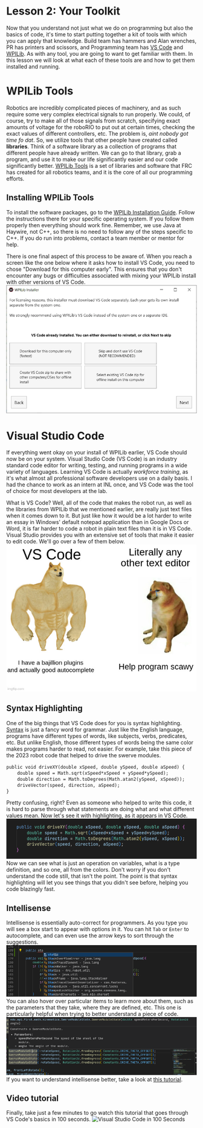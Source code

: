 # Lesson 2: Your Toolkit
Now that you understand not just what we do on programming but also the basics of code, it's time to start putting together a kit of tools with which you can apply that knowledge. Build team has hammers and Alan wrenches, PR has printers and scissors, and Programming team has [VS Code](https://code.visualstudio.com/) and [WPILib](https://docs.wpilib.org/en/latest/docs/zero-to-robot/introduction.html). As with any tool, you are going to want to get familiar with them. In this lesson we will look at what each of these tools are and how to get them installed and running.
# WPILib Tools
Robotics are incredibly complicated pieces of machinery, and as such require some very complex electrical signals to run properly. We could, of course, try to make all of those signals from scratch, specifying exact amounts of voltage for the roboRIO to put out at certain times, checking the exact values of different controllers, etc. The problem is, _aint nobody got time fo dat_. So, we utilize tools that other people have created called **libraries**. Think of a software library as a collection of programs that different people have already written. We can go to that library, grab a program, and use it to make our life significantly easier and our code significantly better. [WPILib Tools](https://docs.wpilib.org/en/latest/docs/zero-to-robot/introduction.html) is a set of libraries and software that FRC has created for all robotics teams, and it is the core of all our programming efforts.
## Installing WPILib Tools
To install the software packages, go to the [WPILib Installation Guide](https://docs.wpilib.org/en/latest/docs/zero-to-robot/step-2/wpilib-setup.html). Follow the instructions there for your specific operating system. If you follow them properly then everything should work fine. Remember, we use Java at Haywire, not C++, so there is no need to follow any of the steps specific to C++. If you do run into problems, contact a team member or mentor for help.

There is one final aspect of this process to be aware of. When you reach a screen like the one below where it asks how to install VS Code, you need to chose "Download for this computer early". This ensures that you don't encounter any bugs or difficulties associated with mixing your WPILib install with other versions of VS Code.
![Download VS Code option](../programming/img/installer-vscode-download.webp)
# Visual Studio Code
If everything went okay on your install of WPILib earlier, VS Code should now be on your system. Visual Studio Code (VS Code) is an industry standard code editor for writing, testing, and running programs in a wide variety of languages. Learning VS Code is actually *workforce training*, as it's what almost all professional software developers use on a daily basis. I had the chance to work as an intern at INL once, and VS Code was the tool of choice for most developers at the lab.

What is VS Code? Well, all of the code that makes the robot run, as well as the libraries from WPILib that we mentioned earlier, are really just text files when it comes down to it. But just like how it would be a lot harder to write an essay in Windows' default notepad application than in Google Docs or Word, it is far harder to code a robot in plain text files than it is in VS Code. Visual Studio provides you with an extensive set of tools that make it easier to edit code. We'll go over a few of them below.
![VS Code Doge](../programming/img/vscode_doge.jpg)
## Syntax Highlighting
One of the big things that VS Code does for you is syntax highlighting. [Syntax](https://en.wikipedia.org/wiki/Syntax) is just a fancy word for grammar. Just like the English language, programs have different types of words, like subjects, verbs, predicates, etc. But unlike English, those different types of words being the same color makes programs harder to read, not easier. For example, take this piece of the 2023 robot code that helped to drive the swerve modules.
```
public void driveXY(double xSpeed, double ySpeed, double aSpeed) {
	double speed = Math.sqrt(xSpeed*xSpeed + ySpeed*ySpeed);
	double direction = Math.toDegrees(Math.atan2(ySpeed, xSpeed));
	driveVector(speed, direction, aSpeed);
}
```
Pretty confusing, right? Even as someone who helped to write this code, it is hard to parse through what statements are doing what and what different values mean. Now let's see it with highlighting, as it appears in VS Code.
![syntax hightlighting](../programming/img/syntax_highlighting.png)
Now we can see what is just an operation on variables, what is a type definition, and so one, all from the colors. Don't worry if you don't understand the code still, that isn't the point. The point is that syntax highlighting will let you see things that you didn't see before, helping you code blazingly fast.
## Intellisense
Intellisense is essentially auto-correct for programmers. As you type you will see a box start to appear with options in it. You can hit `Tab` or `Enter` to autocomplete, and can even use the arrow keys to sort through the suggestions.
![intellisense](../programming/img/intellisense.png)
You can also hover over particular items to learn more about them, such as the parameters that they take, where they are defined, etc. This one is particularly helpful when trying to better understand a piece of code.
![hover intellisense](../programming/img/hover_intellisense.png)
If you want to understand intellisense better, take a look at [this tutorial](https://code.visualstudio.com/docs/editor/intellisense).
## Video tutorial
Finally, take just a few minutes to go watch this tutorial that goes through VS Code's basics in 100 seconds.
![Visual Studio Code in 100 Seconds](https://youtu.be/KMxo3T_MTvY)

